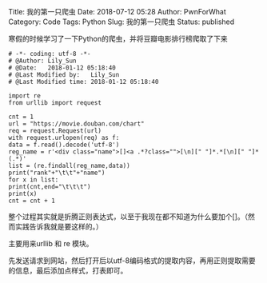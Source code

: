 Title: 我的第一只爬虫
Date: 2018-07-12 05:28
Author: PwnForWhat
Category: Code
Tags: Python
Slug: 我的第一只爬虫
Status: published

寒假的时候学习了一下Python的爬虫，并将豆瓣电影排行榜爬取了下来

``` {.EnlighterJSRAW enlighter-language="python"}
# -*- coding: utf-8 -*-
# @Author: Lily_Sun
# @Date:   2018-01-12 05:18:40
# @Last Modified by:   Lily_Sun
# @Last Modified time: 2018-01-12 05:18:40

import re
from urllib import request

cnt = 1
url = "https://movie.douban.com/chart"
req = request.Request(url)
with request.urlopen(req) as f:
data = f.read().decode('utf-8')
reg_name = r'<div class="name">[]<a .*?class="">[\n][" "]*.*[\n][" "]*(.*)'
list = (re.findall(reg_name,data))
print("rank"+"\t\t"+"name")
for x in list:
print(cnt,end="\t\t\t")
print(x)
cnt = cnt + 1
```

整个过程其实就是折腾正则表达式，以至于我现在都不知道为什么要加个\[\]。（然而实践告诉我就是要这样的。）

主要用来urllib 和 re 模块。

先发送请求到网站，然后打开后以utf-8编码格式的提取内容，再用正则提取需要的信息，最后添加点样式，打表即可。

